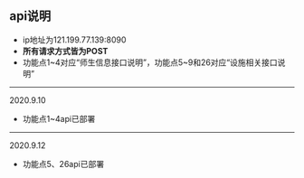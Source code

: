 ## api说明
- ip地址为121.199.77.139:8090
- **所有请求方式皆为POST**
- 功能点1\~4对应“师生信息接口说明”，功能点5\~9和26对应“设施相关接口说明”

----------

2020\.9\.10
- 功能点1\~4api已部署

----------

2020\.9\.12
- 功能点5、26api已部署
